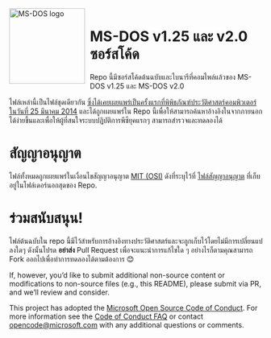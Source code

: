 <img width="150" height="150" align="left" style="float: left; margin: 0 10px 0 0;" alt="MS-DOS logo" src="https://github.com/Microsoft/MS-DOS/blob/master/msdos-logo.png">   

# MS-DOS v1.25 และ v2.0 ซอร์สโค้ด
Repo นี้มีซอร์สโค้ดต้นฉบับและไบนารีที่คอมไพล์แล้วของ MS-DOS v1.25 และ MS-DOS v2.0

ไฟล์เหล่านี้เป็นไฟล์ชุดเดียวกัน [ซึ่งได้เคยเผยแพร่เป็นครั้งแรกที่พิพิธภัณฑ์ประวัติศาสตร์คอมพิวเตอร์  ในวันที่ 25 มีนาคม 2014](http://www.computerhistory.org/atchm/microsoft-ms-dos-early-source-code/) และได้ถูกเผยแพร่ใน Repo นี้เพื่อให้สามารถค้นหาอ้างอิงในจากภายนอกได้ง่ายขึ้นและเพื่อให้ผู้ที่สนใจระบบปฏิบัติการพีซียุคแรกๆ สามารถสำรวจและทดลองได้ 

# สัญญาอนุญาต
ไฟล์ทั้งหมดถูกเผยแพร่ในเงื่อนไขสัญญาอนุญาต [MIT (OSI)](https://en.wikipedia.org/wiki/MIT_License) ดังที่ระบุไว้ที่ [ไฟล์สัญญาอนุญาต](https://github.com/Microsoft/MS-DOS/blob/master/LICENSE.md) ที่เก็บอยู่ในโฟล์เดอร์นอกสุดของ Repo.

# ร่วมสนับสนุน!
ไฟล์ต้นฉบับใน repo นี้มีไว้สำหรับการอ้างอิงทางประวัติศาสตร์และจะถูกเก็บไว้โดยไม่มีการเปลี่ยนแปลงใดๆ ดังนั้นโปรด **อย่าส่ง** Pull Request เพื่อจะแนะนำการแก้ไขใด ๆ อย่างไรก็ตามคุณสามารถ Fork ออกไปเพื่อทำการทดลองได้ตามต้องการ 😊  

If, however, you’d like to submit additional non-source content or modifications to non-source files (e.g., this README), please submit via PR, and we’ll review and consider.

This project has adopted the [Microsoft Open Source Code of Conduct](https://opensource.microsoft.com/codeofconduct/).  For more information see the [Code of Conduct FAQ](https://opensource.microsoft.com/codeofconduct/faq/) or contact [opencode@microsoft.com](mailto:opencode@microsoft.com) with any additional questions or comments.
